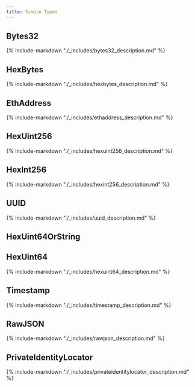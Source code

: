 ```yaml
---
title: Simple Types
---
```

## Bytes32

{% include-markdown "./_includes/bytes32_description.md" %}

## HexBytes

{% include-markdown "./_includes/hexbytes_description.md" %}

## EthAddress

{% include-markdown "./_includes/ethaddress_description.md" %}

## HexUint256

{% include-markdown "./_includes/hexuint256_description.md" %}

## HexInt256

{% include-markdown "./_includes/hexint256_description.md" %}

## UUID

{% include-markdown "./_includes/uuid_description.md" %}

## HexUint64OrString

## HexUint64

{% include-markdown "./_includes/hexuint64_description.md" %}

## Timestamp

{% include-markdown "./_includes/timestamp_description.md" %}

## RawJSON

{% include-markdown "./_includes/rawjson_description.md" %}

## PrivateIdentityLocator

{% include-markdown "./_includes/privateidentitylocator_description.md" %}

